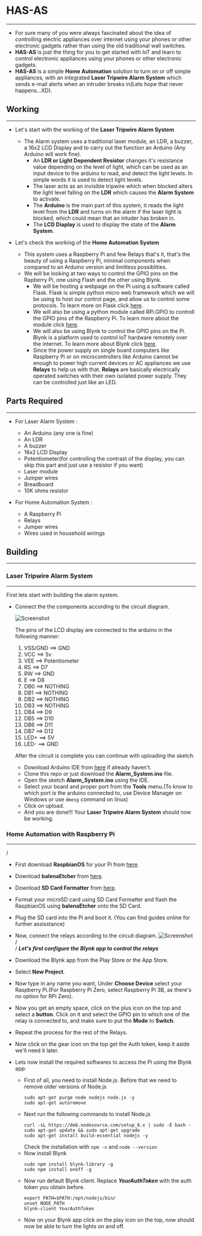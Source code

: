 # HAS-AS
---
- For sure many of you were always fascinated about the idea of controlling electric appliances over internet using your phones or other electronic gadgets rather than using the old traditional wall switches.
- **HAS-AS** is just the thing for you to get started with IoT and learn to control electronic appliances using your phones or other electronic gadgets.
- **HAS-AS** is a simple **Home Automation** solution to turn on or off simple appliances, with an integrated **Laser Tripwire Alarm System** which sends e-mail alerts when an intruder breaks in(Lets hope that never happens...XD).



## Working
---
- Let's start with the working of the **Laser Tripwire Alarm System**
  - The Alarm system uses a traditional laser module, an LDR, a buzzer, a 16x2 LCD Display and to carry out the function an Arduino (Any Arduino will work fine).
    - An **LDR or Light Dependent Resistor** changes it's resistance value depending on the level of light, which can be used as an input device to the arduino to read, and detect the light levels. In simple words it is used to detect light levels.
    - The laser acts as an invisible tripwire which when blocked alters the light level falling on the **LDR** which causes the **Alarm System** to activate.
    - The **Arduino** is the main part of this system, it reads the light level from the **LDR** and turns on the alarm if the laser light is blocked, which could mean that an intuder has broken in.
    - The **LCD Diaplay** is used to display the state of the **Alarm System**.  


    
- Let's check the working of the **Home Automation System**
  - This system uses a Raspberry Pi and few Relays that's it, that's the beauty of using a Raspberry Pi, minimal components when compared to an Arduino version and limitless possiblities.
  - We will be looking at two ways to control the GPIO pins on the Rapberry Pi, one using Flash and the other using Blynk.
    - We will be hosting a webpage on the Pi using a software called Flask. Flask is simple python micro web framework which we will be using to host our control page, and allow us to control some protocols. To learn more on Flask click [here](https://flask.palletsprojects.com/en/1.1.x/).
    - We will also be using a python module called RPi.GPIO to controll the GPIO pins of the Raspberry Pi. To learn more about the module click [here](https://pythonhosted.org/RPIO/).
    - We will also be using Blynk to control the GPIO pins on the Pi. Blynk is a platform used to control IoT hardware remotely over the internet. To learn more about Blynk click [here](https://docs.blynk.cc/).  
    - Since the power supply on single board computers like Raspberry Pi or on microcontrollers like Arduino cannot be enough to power high current devices or AC appliances we use **Relays** to help us with that. **Relays** are basically electrically operated switches with their own isolated power supply. They can be controlled just like an LED.



## Parts Required
---
- For Laser Alarm System : 
  - An Arduino (any one is fine)
  - An LDR
  - A buzzer
  - 16x2 LCD Display
  - Potentiometer(for controlling the contrast of the display, you can skip this part and just use a resistor if you want)
  - Laser module
  - Jumper wires
  - Breadboard
  - 10K ohms resistor

- For Home Automation System : 
  - A Raspberry Pi
  - Relays
  - Jumper wires
  - Wires used in household wirings
  

## Building

---

### Laser Tripwire Alarm System
---

First lets start with building the alarm system.

- Connect the the components according to the circuit diagram.

    ![Screenshot](alarm_system_circuit.jpeg)


  The pins of the LCD display are connected to the arduino in the following manner: 
    1. VSS/GND ==>  GND
    2. VCC     ==>  5v
    3. VEE     ==>  Potentiometer
    4. RS      ==>  D7
    5. RW      ==>  GND
    6. E       ==>  D8
    7. DB0     ==>  NOTHING  
    8. DB1     ==>  NOTHING
    9. DB2     ==>  NOTHING
    10. DB3    ==>  NOTHING
    11. DB4    ==>  D9
    12. DB5    ==>  D10
    13. DB6    ==>  D11
    14. DB7    ==>  D12
    15. LED+   ==>  5V
    16. LED-   ==>  GND

    After the circuit is complete you can continue with uploading the sketch.

  - Download Arduino IDE from [here](https://www.arduino.cc/en/software) if already haven't.
  - Clone this repo or just download the **Alarm_System.ino** file.
  - Open the sketch **Alarm_System.ino** using the IDE.
  - Select your board and proper port from the **Tools** menu.(To know to which port is the arduino connected to, use Device Manager on Windows or use `dmesg` command on linux)
  - Click on upload.
  - And you are done!!! Your **Laser Tripwire Alarm System** should now be working.  
 
 
 
### Home Automation with Raspberry Pi
---
/
- First download **RaspbianOS** for your Pi from [here](https://www.raspberrypi.org/software/operating-systems/).
- Download **balenaEtcher** from [here](https://www.balena.io/etcher/).
- Download **SD Card Formatter** from [here](https://www.sdcard.org/downloads/formatter/).
- Format your microSD card using SD Card Formatter and flash the RaspbianOS using **balenaEtcher** onto the SD Card. 
- Plug the SD card into the Pi and boot it.
  (You can find guides online for further assisstance)

- Now, connect the relays according to the circuit diagram. 
     ![Screenshot](home_a_rpi.jpg)
/    
/
*****Let's first configure the Blynk app to control the relays*****

- Download the Blynk app from the Play Store or the App Store.
- Select **New Project**.
- Now type in any name you want, Under **Choose Device** select your Raspberry Pi.(For Raspberry Pi Zero, select Raspberry Pi 3B, as there's no option for RPi Zero).
- Now you get an empty space, click on the plus icon on the top and select a **button**. Click on it and select the GPIO pin to which one of the relay is connected to, and make sure to put the **Mode** to **Switch**.
- Repeat the process for the rest of the Relays.
- Now click on the gear icon on the top get the Auth token, keep it aside we'll need it later.

- Lets now install the required softwares to access the Pi using the Blynk app:
  - First of all, you need to install Node.js. Before that we need to remove older versions of Node.js
    ```
    sudo apt-get purge node nodejs node.js -y
    sudo apt-get autoremove
    ```
  - Next run the following commands to install Node.js
    ```
    curl -sL https://deb.nodesource.com/setup_6.x | sudo -E bash -
    sudo apt-get update && sudo apt-get upgrade
    sudo apt-get install build-essential nodejs -y
    ```
    Check the installation with `npm -v` and `node --version` 
  - Now install Blynk
    ```
    sudo npm install blynk-library -g
    sudo npm install onoff -g
    ```
  - Now run default Blynk client. Replace ***YourAuthToken*** with the auth token you obtain before.
    ```
    export PATH=$PATH:/opt/nodejs/bin/
    unset NODE_PATH
    blynk-client YourAuthToken
    ```
  - Now on your Blynk app click on the play icon on the top, now should now be able to turn the lights on and off. 
    
     
     
 
